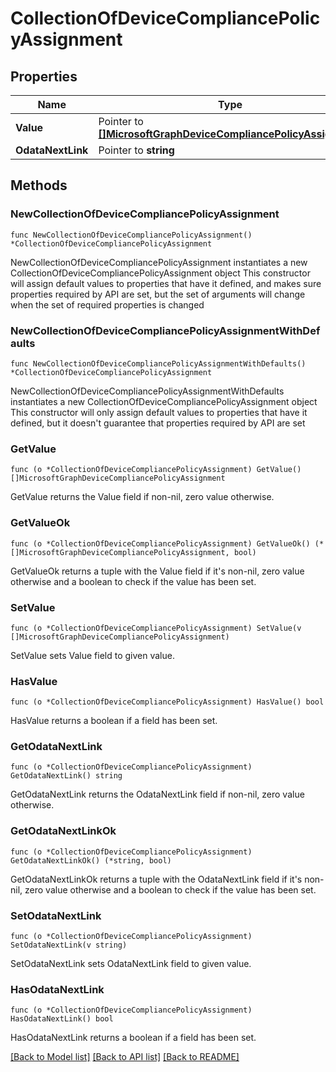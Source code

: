 # CollectionOfDeviceCompliancePolicyAssignment

## Properties

Name | Type | Description | Notes
------------ | ------------- | ------------- | -------------
**Value** | Pointer to [**[]MicrosoftGraphDeviceCompliancePolicyAssignment**](MicrosoftGraphDeviceCompliancePolicyAssignment.md) |  | [optional] 
**OdataNextLink** | Pointer to **string** |  | [optional] 

## Methods

### NewCollectionOfDeviceCompliancePolicyAssignment

`func NewCollectionOfDeviceCompliancePolicyAssignment() *CollectionOfDeviceCompliancePolicyAssignment`

NewCollectionOfDeviceCompliancePolicyAssignment instantiates a new CollectionOfDeviceCompliancePolicyAssignment object
This constructor will assign default values to properties that have it defined,
and makes sure properties required by API are set, but the set of arguments
will change when the set of required properties is changed

### NewCollectionOfDeviceCompliancePolicyAssignmentWithDefaults

`func NewCollectionOfDeviceCompliancePolicyAssignmentWithDefaults() *CollectionOfDeviceCompliancePolicyAssignment`

NewCollectionOfDeviceCompliancePolicyAssignmentWithDefaults instantiates a new CollectionOfDeviceCompliancePolicyAssignment object
This constructor will only assign default values to properties that have it defined,
but it doesn't guarantee that properties required by API are set

### GetValue

`func (o *CollectionOfDeviceCompliancePolicyAssignment) GetValue() []MicrosoftGraphDeviceCompliancePolicyAssignment`

GetValue returns the Value field if non-nil, zero value otherwise.

### GetValueOk

`func (o *CollectionOfDeviceCompliancePolicyAssignment) GetValueOk() (*[]MicrosoftGraphDeviceCompliancePolicyAssignment, bool)`

GetValueOk returns a tuple with the Value field if it's non-nil, zero value otherwise
and a boolean to check if the value has been set.

### SetValue

`func (o *CollectionOfDeviceCompliancePolicyAssignment) SetValue(v []MicrosoftGraphDeviceCompliancePolicyAssignment)`

SetValue sets Value field to given value.

### HasValue

`func (o *CollectionOfDeviceCompliancePolicyAssignment) HasValue() bool`

HasValue returns a boolean if a field has been set.

### GetOdataNextLink

`func (o *CollectionOfDeviceCompliancePolicyAssignment) GetOdataNextLink() string`

GetOdataNextLink returns the OdataNextLink field if non-nil, zero value otherwise.

### GetOdataNextLinkOk

`func (o *CollectionOfDeviceCompliancePolicyAssignment) GetOdataNextLinkOk() (*string, bool)`

GetOdataNextLinkOk returns a tuple with the OdataNextLink field if it's non-nil, zero value otherwise
and a boolean to check if the value has been set.

### SetOdataNextLink

`func (o *CollectionOfDeviceCompliancePolicyAssignment) SetOdataNextLink(v string)`

SetOdataNextLink sets OdataNextLink field to given value.

### HasOdataNextLink

`func (o *CollectionOfDeviceCompliancePolicyAssignment) HasOdataNextLink() bool`

HasOdataNextLink returns a boolean if a field has been set.


[[Back to Model list]](../README.md#documentation-for-models) [[Back to API list]](../README.md#documentation-for-api-endpoints) [[Back to README]](../README.md)


